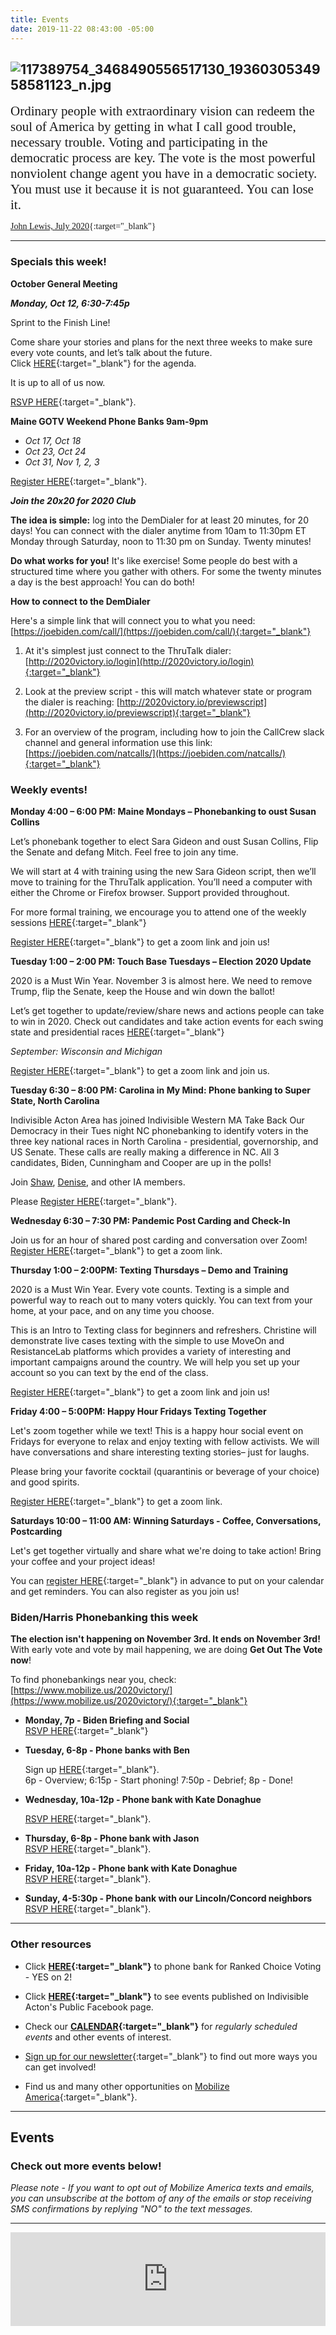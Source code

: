 ```yaml
---
title: Events
date: 2019-11-22 08:43:00 -05:00
---
```


## ![117389754_3468490556517130_1936030534958581123_n.jpg](/uploads/117389754_3468490556517130_1936030534958581123_n.jpg)

<span style="font-family:Papyrus; font-size:1.5em;">Ordinary people with extraordinary vision can redeem the soul of America by getting in what I call good trouble, necessary trouble. Voting and participating in the democratic process are key. The vote is the most powerful nonviolent change agent you have in a democratic society. You must use it because it is not guaranteed. You can lose it.</span>

<span style="font-family:Papyrus; font-size:1.0em;">[John Lewis, July 2020](https://www.nytimes.com/2020/07/30/opinion/john-lewis-civil-rights-america.html){:target="_blank"}</span>

---

### Specials this week!

**October General Meeting**

***Monday, Oct 12, 6:30-7:45p***  

Sprint to the Finish Line!

Come share your stories and plans for the next three weeks to make sure every vote counts, and let’s talk about the future.  
Click [HERE](https://docs.google.com/document/d/1-2SMERAGTGsZkIkD6cMxyPlE3I-UJ9mOybS1fi_o7qA/edit){:target="_blank"} for the agenda.  

It is up to all of us now.

[RSVP HERE](https://www.mobilize.us/indivisibleacton-area/event/344916/){:target="_blank"}.
 
**Maine GOTV Weekend Phone Banks 9am-9pm**

* *Oct 17, Oct 18*
* *Oct 23, Oct 24*
* *Oct 31, Nov 1, 2, 3*

[Register HERE](https://my.mainedems.org){:target="_blank"}.  

***Join the 20x20 for 2020 Club***  

**The idea is simple:** log into the DemDialer for at least 20 minutes, for 20 days! You can connect with the dialer anytime from 10am to 11:30pm ET Monday through Saturday, noon to 11:30 pm on Sunday. Twenty minutes! 

**Do what works for you!** It's like exercise! Some people do best with a structured time where you gather with others. For some the twenty minutes a day is the best approach! You can do both!

**How to connect to the DemDialer**

Here's a simple link that will connect you to what you need: [https://joebiden.com/call/](https://joebiden.com/call/){:target="_blank"}

1. At it's simplest just connect to the ThruTalk dialer: [http://2020victory.io/login](http://2020victory.io/login){:target="_blank"}

2. Look at the preview script - this will match whatever state or program the dialer is reaching: 
[http://2020victory.io/previewscript](http://2020victory.io/previewscript){:target="_blank"}  

3. For an overview of the program, including how to join the CallCrew slack channel and general information use this link:  
[https://joebiden.com/natcalls/](https://joebiden.com/natcalls/){:target="_blank"} 




### Weekly events!

**Monday 4:00 – 6:00 PM: Maine Mondays – Phonebanking to oust Susan Collins**

Let’s phonebank together to elect Sara Gideon and oust Susan Collins, Flip the Senate and defang Mitch. Feel free to join any time.

We will start at 4 with training using the new Sara Gideon script, then we’ll move to training for the ThruTalk application. You’ll need a computer with either the Chrome or Firefox browser. Support provided throughout.

For more formal training, we encourage you to attend one of the weekly sessions [HERE](https://docs.google.com/document/d/1gO8KTjylSolnqE0MYWZBor-lh0rp1Sv8-b_MJn8TD-c/edit?usp=sharing){:target="_blank"}

[Register HERE](https://www.mobilize.us/indivisibleacton-area/event/281380/){:target="_blank"} to get a zoom link and join us!

**Tuesday 1:00 – 2:00 PM: Touch Base Tuesdays – Election 2020 Update**

2020 is a Must Win Year.  November 3 is almost here.  We need to remove Trump, flip the Senate, keep the House and win down the ballot!

Let’s get together to update/review/share news and actions people can take to win in 2020. Check out candidates and take action events for each swing state and presidential races [HERE](http://www.indivisibleacton-elections.org/){:target="_blank"}

*September: Wisconsin and Michigan*

[Register HERE](https://www.mobilize.us/indivisibleacton-area/event/270060/){:target="_blank"} to get a zoom link and join us.

**Tuesday 6:30 – 8:00 PM: Carolina in My Mind: Phone banking to Super State, North Carolina**

Indivisible Acton Area has joined Indivisible Western MA Take Back Our Democracy in their Tues night NC phonebanking to identify voters in the three key national races in North Carolina - presidential, governorship, and US Senate.
These calls are really making a difference in NC. All 3 candidates, Biden, Cunningham and Cooper are up in the polls!

Join [Shaw](mailto:shaw@indivisibleacton.org), [Denise](mailto:denise@indivisibleacton.org), and other IA members.

Please [Register HERE](https://us02web.zoom.us/meeting/register/tZEvfu-tqzwrE9EebmPU53lB1axn8YOEpZV_){:target="_blank"}.

**Wednesday 6:30 – 7:30 PM: Pandemic Post Carding and Check-In**

Join us for an hour of shared post carding and conversation over Zoom!
[Register HERE](https://www.mobilize.us/indivisibleacton-area/event/268602/){:target="_blank"} to get a zoom link.

**Thursday 1:00 – 2:00PM: Texting Thursdays – Demo and Training**

2020 is a Must Win Year. Every vote counts. Texting is a simple and powerful way to reach out to many voters quickly. You can text from your home, at your pace, and on any time you choose.

This is an Intro to Texting class for beginners and refreshers. Christine will demonstrate live cases texting with the simple to use MoveOn and ResistanceLab platforms which provides a variety of interesting and important campaigns around the country.  We will help you set up your account so you can text by the end of the class.

[Register HERE](https://www.mobilize.us/indivisibleacton-area/event/270069/){:target="_blank"} to get a zoom link and join us!

**Friday 4:00 – 5:00PM: Happy Hour Fridays Texting Together**

Let's zoom together while we text! This is a happy hour social event on Fridays for everyone to relax and enjoy texting with fellow activists. We will have conversations and share interesting texting stories– just for laughs.

Please bring your favorite cocktail (quarantinis or beverage of your choice) and good spirits.

[Register HERE](https://www.mobilize.us/indivisibleacton-area/event/274611/){:target="_blank"}  to get a zoom link.

**Saturdays 10:00 – 11:00 AM:  Winning Saturdays - Coffee, Conversations, Postcarding**

Let's get together virtually and share what we're doing to take action! Bring your coffee and your project ideas!

You can [register HERE](https://www.mobilize.us/indivisibleacton-area/event/270980/){:target="_blank"} in advance to put on your calendar and get reminders.  You can also register as you join us!

### Biden/Harris Phonebanking this week

**The election isn't happening on November 3rd. It ends on November 3rd!** With early vote and vote by mail happening, we are doing **Get Out The Vote now**!

To find phonebankings near you, check:
[https://www.mobilize.us/2020victory/](https://www.mobilize.us/2020victory/){:target="_blank"}

* **Monday, 7p - Biden Briefing and Social**\
  [RSVP HERE](https://www.mobilize.us/joebiden/event/282282/){:target="_blank"}

* **Tuesday, 6-8p - Phone banks with Ben**

  Sign up [HERE](https://www.mobilize.us/joebiden/event/275357/){:target="_blank"}.\
  6p - Overview; 6:15p - Start phoning!
  7:50p - Debrief; 8p -  Done!

* **Wednesday, 10a-12p - Phone bank with Kate Donaghue**

  [RSVP HERE](https://us02web.zoom.us/meeting/register/tZArfu2orzkuGty9bWNUYdQGpjE9WvnbDTeT){:target="_blank"}.

* **Thursday, 6-8p - Phone bank with Jason**\
  [RSVP HERE](https://us02web.zoom.us/meeting/register/tZYsf-Cppj0qHdQ3Ani-4rFBsmjYygk8oVa2){:target="_blank"}.

* **Friday, 10a-12p - Phone bank with Kate Donaghue**\
  [RSVP HERE](https://us02web.zoom.us/meeting/register/tZcqceCgpjMuH9CzkLhTDNvuV1MK92yxIzlA){:target="_blank"}.

* **Sunday, 4-5:30p - Phone bank with our Lincoln/Concord neighbors**\
  [RSVP HERE](https://www.mobilize.us/2020victory/event/318795/){:target="_blank"}.

---

### Other resources

* Click **[HERE](http://www.yeson2rcv.com/events/?fbclid=IwAR0cIxLXtCRPX539wK0wRINHn8104FcwDbzSqfMeIv16ylG0D4HRPJE2-Xs){:target="_blank"}** to phone bank for Ranked Choice Voting - YES on 2!

* Click **[HERE](https://www.facebook.com/pg/IndivisibleActon/events/?ref=page_internal){:target="_blank"}** to see events published on Indivisible Acton's Public Facebook page.


* Check our **[CALENDAR](http://www.indivisibleacton.org/calendar.html){:target="_blank"}** for *regularly scheduled events* and other events of interest.

* [Sign up for our newsletter](https://actionnetwork.org/forms/join-indivisible-acton?source=direct_link&referrer=group-indivisible-acton){:target="_blank"} to find out more ways you can get involved!

* Find us and many other opportunities on [Mobilize America](https://www.mobilize.us/indivisibleacton-area/){:target="_blank"}.

---

## Events

### Check out more events below!

*Please note - If you want to opt out of Mobilize America texts and emails, you can unsubscribe at the bottom of any of the emails or stop receiving SMS confirmations by replying "NO" to the text messages.*

---

<iframe src="https://www.mobilize.us/embed/indivisibleacton-area/feed/"
style="border:none;"
width="100%"
id="mobilize-feed-iframe">
</iframe>

<script src="https://cdnjs.cloudflare.com/ajax/libs/iframe-resizer/3.6.1/iframeResizer.min.js">
</script>

<script>iFrameResize({}, '#mobilize-feed-iframe')</script>